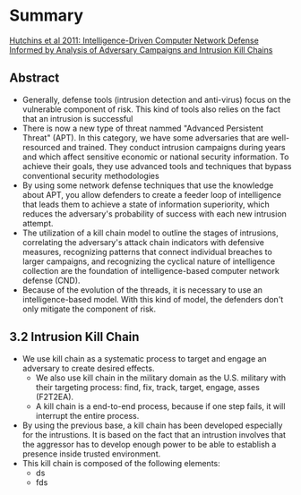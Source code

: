 # Summary
[Hutchins et al 2011: Intelligence-Driven Computer Network Defense Informed by Analysis of Adversary Campaigns and Intrusion Kill Chains](https://lockheedmartin.com/content/dam/lockheed-martin/rms/documents/cyber/LM-White-Paper-Intel-Driven-Defense.pdf)

## Abstract

* Generally, defense tools (intrusion detection and anti-virus) focus on the vulnerable component of risk. This kind of tools also relies on the fact that an intrusion is successful
* There is now a new type of threat nammed "Advanced Persistent Threat" (APT). In this category, we have some adversaries that are well-resourced and trained. They conduct intrusion campaigns during years and which affect sensitive economic or national security information. To achieve their goals, they use advanced tools and techniques that bypass conventional security methodologies
* By using some network defense techniques that use the knowledge about APT, you allow defenders to create a feeder loop of intelligence that leads them to achieve a state of information superiority, which reduces the adversary's probability of success with each new intrusion attempt.
* The utilization of a kill chain model to outline the stages of intrusions, correlating the adversary's attack chain indicators with defensive measures, recognizing patterns that connect individual breaches to larger campaigns, and recognizing the cyclical nature of intelligence collection are the foundation of intelligence-based computer network defense (CND).
* Because of the evolution of the threads, it is necessary to use an intelligence-based model. With this kind of model, the defenders don't only mitigate the component of risk. 


## 3.2 Intrusion Kill Chain

* We use kill chain as a systematic process to target and engage an adversary to create desired effects.
  * We also use kill chain in the military domain as the U.S. military with their targeting process: find, fix, track, target, engage, asses (F2T2EA).
  * A kill chain is a end-to-end process, because if one step fails, it will interrupt the entire process.
* By using the previous base, a kill chain has been developed especially for the intrustions. It is based on the fact that an intrustion involves that the aggressor has to develop enough power to be able to establish a presence inside trusted environment.
 * This kill chain is composed of the following elements:
   * ds
   * fds

